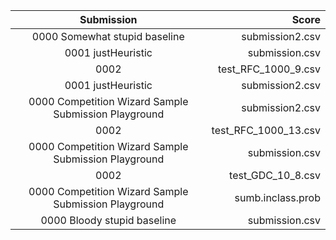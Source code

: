 | Submission | Score |
| :---: | ---: |
| 0000 Somewhat stupid baseline|submission2.csv | 129067663 |
| 0001 justHeuristic|submission.csv | 59641914 |
| 0002   |test_RFC_1000_9.csv | 101037084 |
| 0001 justHeuristic|submission2.csv | 108336197 |
| 0000 Competition Wizard Sample Submission Playground|submission2.csv | 153633747 |
| 0002   |test_RFC_1000_13.csv | 122666623 |
| 0000 Competition Wizard Sample Submission Playground|submission.csv | 58840018 |
| 0002   |test_GDC_10_8.csv | 78922656 |
| 0000 Competition Wizard Sample Submission Playground|sumb.inclass.prob | 127909171 |
| 0000 Bloody stupid baseline|submission.csv | 59944921 |
